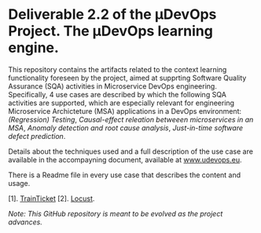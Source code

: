 # Deliverable 2.2 of the μDevOps Project. The μDevOps learning engine. 

This repository contains the artifacts related to the context learning functionality foreseen by the project, aimed at supprting Software Quality Assurance (SQA) activities in Microservice DevOps engineering. Specifically, 4 use cases are described by which the following SQA activities are supported, which are especially relevant for engineering Microservice Archicteture (MSA) applications in a DevOps environment: *(Regression) Testing*, *Causal-effect releation betweeen microservices in an MSA*, *Anomaly detection and root cause analysis*, *Just-in-time software defect prediction*. 

Details about the techniques used and a full description of the use case are available in the accompayning document, available at www.udevops.eu.  

There is a Readme file in every use case that describes the content and usage. 


[1]. [TrainTicket](https://github.com/FudanSELab/train-ticket)
[2]. [Locust](https://locust.io/). 

*Note: This GitHub repository is meant to be evolved as the project advances.*  



